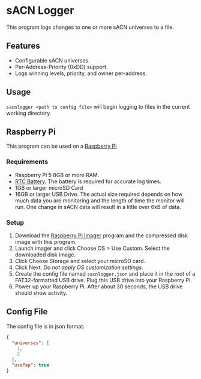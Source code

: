 # sACN Logger

This program logs changes to one or more sACN universes to a file.

## Features

- Configurable sACN universes.
- Per-Address-Priority (0xDD) support.
- Logs winning levels, priority, and owner per-address.

## Usage

`sacnlogger <path to config file>` will begin logging to files in the current working directory.

## Raspberry Pi

This program can be used on a [Raspberry Pi](https://www.raspberrypi.com/products/raspberry-pi-5/)

### Requirements

- Raspberry Pi 5 8GB or more RAM.
- [RTC Battery](https://www.raspberrypi.com/products/rtc-battery/). The battery is required for accurate log times.
- 1GB or larger microSD Card
- 16GB or larger USB Drive. The actual size required depends on how much data you are monitoring and the length of time
  the monitor will run. One change in sACN data will result in a little over 6kB of data.

### Setup

1. Download the [Raspberry Pi Imager](https://www.raspberrypi.com/software/) program and the compressed disk image with
   this program.
2. Launch imager and click Choose OS > Use Custom. Select the downloaded disk image.
3. Click Choose Storage and select your microSD card.
4. Click Next. *Do not apply OS customization settings*.
5. Create the config file named `sacnlogger.json` and place it in the root of a FAT32-formatted USB drive. Plug this USB
   drive into your Raspberry Pi.
6. Power up your Raspberry Pi. After about 30 seconds, the USB drive should show activity.

## Config File

The config file is in json format:

```json
{
  "universes": [
    1,
    2
  ],
  "usePap": true
}
```
